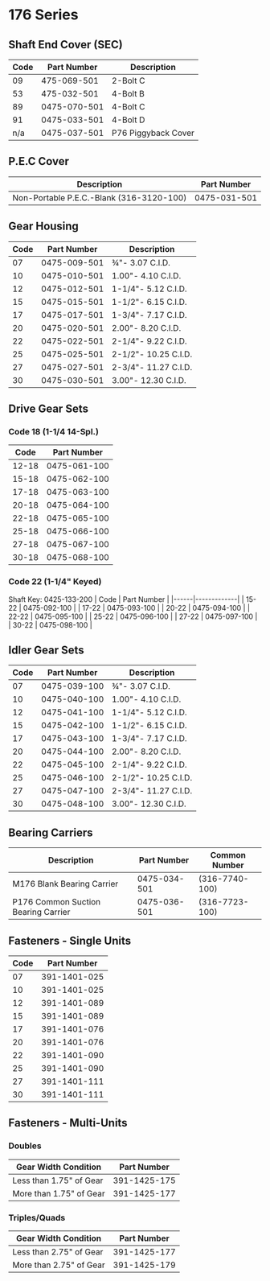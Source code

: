 # 176 Series

## Shaft End Cover (SEC)
| Code | Part Number | Description |
|------|-------------|-------------|
| 09 | 475-069-501 | 2-Bolt C |
| 53 | 475-032-501 | 4-Bolt B |
| 89 | 0475-070-501 | 4-Bolt C |
| 91 | 0475-033-501 | 4-Bolt D |
| n/a | 0475-037-501 | P76 Piggyback Cover |

## P.E.C Cover
| Description | Part Number |
|-------------|-------------|
| Non-Portable P.E.C.-Blank (316-3120-100) | 0475-031-501 |

## Gear Housing
| Code | Part Number | Description |
|------|-------------|-------------|
| 07 | 0475-009-501 | ¾"- 3.07 C.I.D. |
| 10 | 0475-010-501 | 1.00"- 4.10 C.I.D. |
| 12 | 0475-012-501 | 1-1/4"- 5.12 C.I.D. |
| 15 | 0475-015-501 | 1-1/2"- 6.15 C.I.D. |
| 17 | 0475-017-501 | 1-3/4"- 7.17 C.I.D. |
| 20 | 0475-020-501 | 2.00"- 8.20 C.I.D. |
| 22 | 0475-022-501 | 2-1/4"- 9.22 C.I.D. |
| 25 | 0475-025-501 | 2-1/2"- 10.25 C.I.D. |
| 27 | 0475-027-501 | 2-3/4"- 11.27 C.I.D. |
| 30 | 0475-030-501 | 3.00"- 12.30 C.I.D. |

## Drive Gear Sets

### Code 18 (1-1/4 14-Spl.)
| Code | Part Number |
|------|-------------|
| 12-18 | 0475-061-100 |
| 15-18 | 0475-062-100 |
| 17-18 | 0475-063-100 |
| 20-18 | 0475-064-100 |
| 22-18 | 0475-065-100 |
| 25-18 | 0475-066-100 |
| 27-18 | 0475-067-100 |
| 30-18 | 0475-068-100 |

### Code 22 (1-1/4" Keyed)
Shaft Key: 0425-133-200
| Code | Part Number |
|------|-------------|
| 15-22 | 0475-092-100 |
| 17-22 | 0475-093-100 |
| 20-22 | 0475-094-100 |
| 22-22 | 0475-095-100 |
| 25-22 | 0475-096-100 |
| 27-22 | 0475-097-100 |
| 30-22 | 0475-098-100 |

## Idler Gear Sets
| Code | Part Number | Description |
|------|-------------|-------------|
| 07 | 0475-039-100 | ¾"- 3.07 C.I.D. |
| 10 | 0475-040-100 | 1.00"- 4.10 C.I.D. |
| 12 | 0475-041-100 | 1-1/4"- 5.12 C.I.D. |
| 15 | 0475-042-100 | 1-1/2"- 6.15 C.I.D. |
| 17 | 0475-043-100 | 1-3/4"- 7.17 C.I.D. |
| 20 | 0475-044-100 | 2.00"- 8.20 C.I.D. |
| 22 | 0475-045-100 | 2-1/4"- 9.22 C.I.D. |
| 25 | 0475-046-100 | 2-1/2"- 10.25 C.I.D. |
| 27 | 0475-047-100 | 2-3/4"- 11.27 C.I.D. |
| 30 | 0475-048-100 | 3.00"- 12.30 C.I.D. |

## Bearing Carriers
| Description | Part Number | Common Number |
|-------------|-------------|---------------|
| M176 Blank Bearing Carrier | 0475-034-501 | (316-7740-100) |
| P176 Common Suction Bearing Carrier | 0475-036-501 | (316-7723-100) |

## Fasteners - Single Units
| Code | Part Number |
|------|-------------|
| 07 | 391-1401-025 |
| 10 | 391-1401-025 |
| 12 | 391-1401-089 |
| 15 | 391-1401-089 |
| 17 | 391-1401-076 |
| 20 | 391-1401-076 |
| 22 | 391-1401-090 |
| 25 | 391-1401-090 |
| 27 | 391-1401-111 |
| 30 | 391-1401-111 |

## Fasteners - Multi-Units

### Doubles
| Gear Width Condition | Part Number |
|--------------------|-------------|
| Less than 1.75" of Gear | 391-1425-175 |
| More than 1.75" of Gear | 391-1425-177 |

### Triples/Quads
| Gear Width Condition | Part Number |
|--------------------|-------------|
| Less than 2.75" of Gear | 391-1425-177 |
| More than 2.75" of Gear | 391-1425-179 |